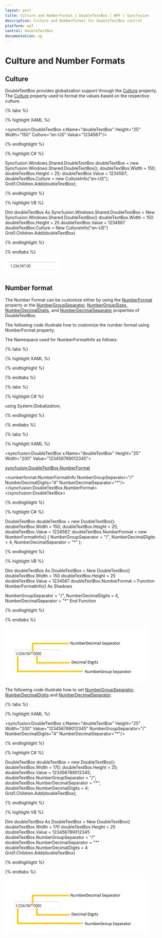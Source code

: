 ```yaml
---
layout: post
title: Culture and NumberFormat | DoubleTextBox | WPF | Syncfusion
description: Culture and NumberFormat for DoubleTextBox control
platform: wpf
control: DoubleTextBox
documentation: ug
---
```


# Culture and Number Formats

## Culture

DoubleTextBox provides globalization support through the [Culture](https://docs.microsoft.com/en-us/dotnet/api/system.globalization.cultureinfo.currentculture?view=netframework-4.7.2) property. The [Culture](https://docs.microsoft.com/en-us/dotnet/api/system.globalization.cultureinfo.currentculture?view=netframework-4.7.2) property used to format the values based on the respective culture.

{% tabs %}

{% highlight XAML %}

<syncfusion:DoubleTextBox x:Name="doubleTextBox" Height="25"
                         Width="150" Culture="en-US" Value="1234567"/>


{% endhighlight %}

{% highlight C# %}

Syncfusion.Windows.Shared.DoubleTextBox doubleTextBox = new Syncfusion.Windows.Shared.DoubleTextBox();
doubleTextBox.Width = 150;
doubleTextBox.Height = 25;
doubleTextBox.Value = 1234567;
doubleTextBox.Culture = new CultureInfo("en-US");
Grid1.Children.Add(doubleTextBox);

{% endhighlight %}

{% highlight VB %}

Dim doubleTextBox As Syncfusion.Windows.Shared.DoubleTextBox =  New Syncfusion.Windows.Shared.DoubleTextBox() 
doubleTextBox.Width = 150
doubleTextBox.Height = 25
doubleTextBox.Value = 1234567
doubleTextBox.Culture = New CultureInfo("en-US")
Grid1.Children.Add(doubleTextBox)

{% endhighlight %}

{% endtabs %}

![Double text box culture](Culture-and-Number-Formats-images/Culture-and-Number-Formats-img1.jpeg)

## Number format

The Number Format can be customize either by using the [NumberFormat](https://help.syncfusion.com/cr/cref_files/wpf/Syncfusion.Shared.Wpf~Syncfusion.Windows.Shared.EditorBase~NumberFormat.html) property or the [NumberGroupSeparator](https://help.syncfusion.com/cr/cref_files/wpf/Syncfusion.Shared.Wpf~Syncfusion.Windows.Shared.DoubleTextBox~NumberGroupSeparator.html), [NumberGroupSizes](https://help.syncfusion.com/cr/cref_files/wpf/Syncfusion.Shared.Wpf~Syncfusion.Windows.Shared.DoubleTextBox~NumberGroupSizes.html), [NumberDecimalDigits](https://help.syncfusion.com/cr/cref_files/wpf/Syncfusion.Shared.Wpf~Syncfusion.Windows.Shared.DoubleTextBox~NumberDecimalDigits.html), and [NumberDecimalSeparator](https://help.syncfusion.com/cr/cref_files/wpf/Syncfusion.Shared.Wpf~Syncfusion.Windows.Shared.DoubleTextBox~NumberDecimalSeparator.html) properties of DoubleTextBox.

The following code illustrate how to customize the number format using NumberFormat property.

The Namespace used for NumberFormatInfo as follows:

{% tabs %}

{% highlight XAML %}

<Window x:Class="Application_New.MainWindow"
xmlns="http://schemas.microsoft.com/winfx/2006/xaml/presentation"
xmlns:x="http://schemas.microsoft.com/winfx/2006/xaml"
xmlns:numberformat="clr-namespace:System.Globalization;assembly=mscorlib"
xmlns:syncfusion="http://schemas.syncfusion.com/wpf"
Title="MainWindow" Height="350" Width="525">

{% endhighlight %}

{% endtabs %}

{% tabs %}

{% highlight C# %}

using System.Globalization;

{% endhighlight %}

{% endtabs %}

{% tabs %}

{% highlight XAML %}

<syncfusion:DoubleTextBox x:Name="doubleTextBox" Height="25"
                          Width="200" Value="123456789012345">

<syncfusion:DoubleTextBox.NumberFormat>

<numberformat:NumberFormatInfo NumberGroupSeparator="/"
              NumberDecimalDigits="4" NumberDecimalSeparator="*"/>
</syncfusion:DoubleTextBox.NumberFormat>
</syncfusion:DoubleTextBox>

{% endhighlight %}

{% highlight C# %}

DoubleTextBox doubleTextBox = new DoubleTextBox();
doubleTextBox.Width = 150;
doubleTextBox.Height = 25;
doubleTextBox.Value = 1234567;
doubleTextBox.NumberFormat = new NumberFormatInfo()
{
    NumberGroupSeparator = "/",
    NumberDecimalDigits = 4,
    NumberDecimalSeparator = "*"
};

{% endhighlight %}

{% highlight VB %}

Dim doubleTextBox As DoubleTextBox =  New DoubleTextBox() 
doubleTextBox.Width = 150
doubleTextBox.Height = 25
doubleTextBox.Value = 1234567
doubleTextBox.NumberFormat = Function NumberFormatInfo() As Shadows

NumberGroupSeparator = "/",
NumberDecimalDigits = 4,
NumberDecimalSeparator = "*"
End Function

{% endhighlight %}

{% endtabs %}

![Number format](Culture-and-Number-Formats-images/Culture-and-Number-Formats-img2.jpeg)


The following code illustrate how to set [NumberGroupSeparator](https://help.syncfusion.com/cr/cref_files/wpf/Syncfusion.Shared.Wpf~Syncfusion.Windows.Shared.DoubleTextBox~NumberGroupSeparator.html), [NumberDecimalDigits](https://help.syncfusion.com/cr/cref_files/wpf/Syncfusion.Shared.Wpf~Syncfusion.Windows.Shared.DoubleTextBox~NumberDecimalDigits.html) and [NumberDecimalSeparator](https://help.syncfusion.com/cr/cref_files/wpf/Syncfusion.Shared.Wpf~Syncfusion.Windows.Shared.DoubleTextBox~NumberDecimalSeparator.html).

{% tabs %}

{% highlight XAML %}

<syncfusion:DoubleTextBox x:Name="doubleTextBox" Height="25"
                          Width="200" Value="123456789012345"
                          NumberGroupSeparator="/" NumberDecimalDigits="4"
                          NumberDecimalSeparator="*"/>


{% endhighlight %}

{% highlight C# %}

DoubleTextBox doubleTextBox = new DoubleTextBox();
doubleTextBox.Width = 170;
doubleTextBox.Height = 25;
doubleTextBox.Value = 123456789012345;
doubleTextBox.NumberGroupSeparator = "/";
doubleTextBox.NumberDecimalSeparator = "*";
doubleTextBox.NumberDecimalDigits = 4;
Grid1.Children.Add(doubleTextBox);

{% endhighlight %}

{% highlight VB %}

Dim doubleTextBox As DoubleTextBox =  New DoubleTextBox() 
doubleTextBox.Width = 170
doubleTextBox.Height = 25
doubleTextBox.Value = 123456789012345
doubleTextBox.NumberGroupSeparator = "/"
doubleTextBox.NumberDecimalSeparator = "*"
doubleTextBox.NumberDecimalDigits = 4
Grid1.Children.Add(doubleTextBox)

{% endhighlight %}

{% endtabs %}

![Number format](Culture-and-Number-Formats-images/Culture-and-Number-Formats-img3.jpeg)
